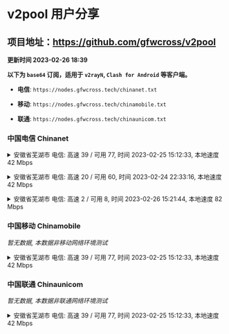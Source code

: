 # v2pool 用户分享
## 项目地址：<https://github.com/gfwcross/v2pool>
**更新时间 2023-02-26 18:39**


**以下为 `base64` 订阅，适用于 `v2rayN`, `Clash for Android` 等客户端。**

- **电信**: `https://nodes.gfwcross.tech/chinanet.txt`

- **移动**: `https://nodes.gfwcross.tech/chinamobile.txt`

- **联通**: `https://nodes.gfwcross.tech/chinaunicom.txt`


### 中国电信 Chinanet
<details><summary>安徽省芜湖市 电信: 高速 39 / 可用 77, 时间 2023-02-25 15:12:33, 本地速度 42 Mbps</summary><p>可用节点订阅：https://transfer.sh/SBtbQr/running.txt<br>高速节点订阅：https://transfer.sh/xe60tl/good.txt<br>低延迟节点订阅：https://transfer.sh/Gt0XfK/low_delay.txt</p></details>
<p></p><details><summary>安徽省芜湖市 电信: 高速 20 / 可用 60, 时间 2023-02-24 22:33:16, 本地速度 42 Mbps</summary><p>可用节点订阅：https://transfer.sh/1pNYAO/running.txt<br>高速节点订阅：https://transfer.sh/APvi9q/good.txt<br>低延迟节点订阅：https://transfer.sh/MMgy1Y/low_delay.txt</p></details>
<p></p><details><summary>安徽省芜湖市 电信: 高速 2 / 可用 8, 时间 2023-02-26 15:21:44, 本地速度 82 Mbps</summary><p>可用节点订阅：https://transfer.sh/RUIqaE/running.txt<br>高速节点订阅：https://transfer.sh/CGJODz/good.txt<br>低延迟节点订阅：https://transfer.sh/iHMYlx/low_delay.txt</p></details>
<p></p>

### 中国移动 Chinamobile
<i>暂无数据, 本数据非移动网络环境测试</i>
<details><summary>安徽省芜湖市 电信: 高速 39 / 可用 77, 时间 2023-02-25 15:12:33, 本地速度 42 Mbps</summary><p>可用节点订阅：https://transfer.sh/SBtbQr/running.txt<br>高速节点订阅：https://transfer.sh/xe60tl/good.txt<br>低延迟节点订阅：https://transfer.sh/Gt0XfK/low_delay.txt</p></details>
<p></p>

### 中国联通 Chinaunicom
<i>暂无数据, 本数据非联通网络环境测试</i>
<details><summary>安徽省芜湖市 电信: 高速 39 / 可用 77, 时间 2023-02-25 15:12:33, 本地速度 42 Mbps</summary><p>可用节点订阅：https://transfer.sh/SBtbQr/running.txt<br>高速节点订阅：https://transfer.sh/xe60tl/good.txt<br>低延迟节点订阅：https://transfer.sh/Gt0XfK/low_delay.txt</p></details>
<p></p>